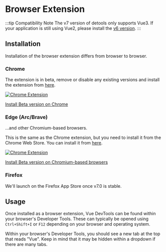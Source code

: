 # Browser Extension

:::tip Compatibility Note
The v7 version of detools only supports Vue3. If your application is still using Vue2, please install the [v6 version](https://chromewebstore.google.com/detail/vuejs-devtools/nhdogjmejiglipccpnnnanhbledajbpd?utm_source=ext_sidebar).
:::

## Installation

Installation of the browser extension differs from browser to browser.

### Chrome

The extension is in beta, remove or disable any existing versions and install the extension from [here](https://chromewebstore.google.com/detail/vuejs-devtools-beta/ljjemllljcmogpfapbkkighbhhppjdbg?utm_source=ext_sidebar).

 <div
  class="w-83 group cursor-pointer list-none rounded pr-5 hover:b-$vp-c-brand-1"
  border="~ solid base" flex="~ flex-row items-center"
>
  <a
    href="https://chromewebstore.google.com/detail/vuejs-devtools-beta/ljjemllljcmogpfapbkkighbhhppjdbg?utm_source=ext_sidebar"
    class="group text-! h-full w-full flex cursor-pointer list-none items-center rounded pr-5 hover:b-$vp-c-brand-1 text-$vp-c-text-1! decoration-none!"
    target="_blank"
  >
    <img src="/features/chrome-logo.svg" alt="Chrome Extension" class="mx-2 h-10">
    <p class="group-hover:text-$vp-c-brand-1">
      Install Beta version on Chrome
    </p>
  </a>
</div>

### Edge (Arc/Brave)

...and other Chromium-based browsers.

This is the same as the Chrome extension, but you need to install it from the Chrome Web Store. You can install it from [here](https://chromewebstore.google.com/detail/vuejs-devtools-beta/ljjemllljcmogpfapbkkighbhhppjdbg?utm_source=ext_sidebar).

 <div
  class="w-123 group cursor-pointer list-none rounded pr-5 hover:b-$vp-c-brand-1"
  border="~ solid base" flex="~ flex-row items-center"
>
  <a
    href="https://chromewebstore.google.com/detail/vuejs-devtools-beta/ljjemllljcmogpfapbkkighbhhppjdbg?utm_source=ext_sidebar"
    class="group text-! h-full w-full flex cursor-pointer list-none items-center rounded pr-5 hover:b-$vp-c-brand-1 text-$vp-c-text-1! decoration-none!"
    target="_blank"
  >
    <img src="/features/chromium-logo.svg" alt="Chrome Extension" class="mx-2 h-10">
    <p class="group-hover:text-$vp-c-brand-1">
      Install Beta version on Chromium-based browsers
    </p>
  </a>
</div>

### Firefox

We'll launch on the Firefox App Store once v7.0 is stable.

## Usage
Once installed as a browser extension, Vue DevTools can be found within your browser's Developer Tools. These can typically be opened using `Ctrl+Shift+I` or `F12` depending on
your browser and operating system.

Within your browser's Developer Tools, you should see a new tab at the top that reads "Vue". Keep in mind that it may be hidden within a dropdown if there are many tabs.
